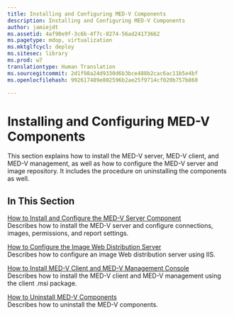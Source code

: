 ```yaml
---
title: Installing and Configuring MED-V Components
description: Installing and Configuring MED-V Components
author: jamiejdt
ms.assetid: 4af90e9f-3c6b-4f7c-8274-56ad24173662
ms.pagetype: mdop, virtualization
ms.mktglfcycl: deploy
ms.sitesec: library
ms.prod: w7
translationtype: Human Translation
ms.sourcegitcommit: 2d1f98a24d9330d6b3bce488b2cac6ac11b5e4bf
ms.openlocfilehash: 992617489e802596b2ae25f9714cf020b757b860

---
```



# Installing and Configuring MED-V Components


This section explains how to install the MED-V server, MED-V client, and MED-V management, as well as how to configure the MED-V server and image repository. It includes the procedure on uninstalling the components as well.

## In This Section


<a href="" id="how-to-install-and-configure-the-med-v-server-component"></a>[How to Install and Configure the MED-V Server Component](how-to-install-and-configure-the-med-v-server-component.md)  
Describes how to install the MED-V server and configure connections, images, permissions, and report settings.

<a href="" id="how-to-configure-the-image-web-distribution-server"></a>[How to Configure the Image Web Distribution Server](how-to-configure-the-image-web-distribution-server.md)  
Describes how to configure an image Web distribution server using IIS.

<a href="" id="how-to-install-med-v-client-and-med-v-management-console"></a>[How to Install MED-V Client and MED-V Management Console](how-to-install-med-v-client-and-med-v-management-console.md)  
Describes how to install the MED-V client and MED-V management using the client .msi package.

<a href="" id="how-to-uninstall-med-v-components"></a>[How to Uninstall MED-V Components](how-to-uninstall-med-v-componentsmedvv2.md)  
Describes how to uninstall the MED-V components.

 

 








<!--HONumber=Jun16_HO4-->


